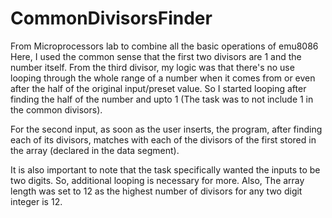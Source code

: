 # CommonDivisorsFinder
From Microprocessors lab to combine all the basic operations of emu8086
Here, I used the common sense that the first two divisors are 1 and the number itself. From the third divisor, my logic was that there's no use looping through the whole range of a number when it comes from or even after the half of the original input/preset value. So I started looping after finding the half of the number and upto 1 (The task was to not include 1 in the common divisors).

For the second input, as soon as the user inserts, the program, after finding each of its divisors, matches with each of the divisors of the first stored in the array (declared in the data segment).

It is also important to note that the task specifically wanted the inputs to be two digits. So, additional looping is necessary for more. Also, The array length was set to 12 as the highest number of divisors for any two digit integer is 12.
